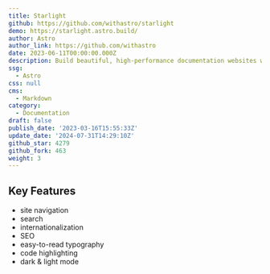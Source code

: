 ```yaml
---
title: Starlight
github: https://github.com/withastro/starlight
demo: https://starlight.astro.build/
author: Astro
author_link: https://github.com/withastro
date: 2023-06-11T00:00:00.000Z
description: Build beautiful, high-performance documentation websites with Astro.
ssg:
  - Astro
css: null
cms:
  - Markdown
category:
  - Documentation
draft: false
publish_date: '2023-03-16T15:55:33Z'
update_date: '2024-07-31T14:29:10Z'
github_star: 4279
github_fork: 463
weight: 3
---
```


## Key Features

- site navigation
- search
- internationalization
- SEO
- easy-to-read typography
- code highlighting
- dark & light mode
